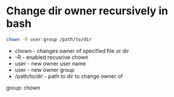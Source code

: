 # Change dir owner recursively in bash

```bash
chown -R user:group /path/to/dir
```

- chown - changes owner of specified file or dir
- -R - enabled recusrive chown
- user - new owner user name
- user - new owner group
- /path/to/dir - path to dir to change owner of

group: chown
